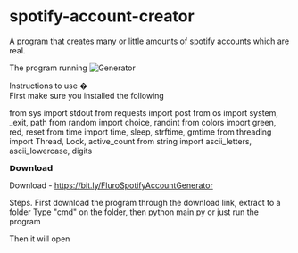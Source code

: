 # spotify-account-creator
A program that creates many or little amounts of spotify accounts which are real.


The program running
![Generator](https://user-images.githubusercontent.com/95067718/147513470-0ae9a062-6d61-4ff0-b17a-54d5dbd9863d.png)



Instructions to use �  
First make sure you installed the following

from sys import stdout
from requests import post
from os import system, _exit, path
from random import choice, randint
from colors import green, red, reset
from time import time, sleep, strftime, gmtime
from threading import Thread, Lock, active_count
from string import ascii_letters, ascii_lowercase, digits




𝗗𝗼𝘄𝗻𝗹𝗼𝗮𝗱


Download - https://bit.ly/FluroSpotifyAccountGenerator


Steps.
First download the program through the download link, extract to a folder
Type "cmd" on the folder, then python main.py or just run the program

Then it will open

